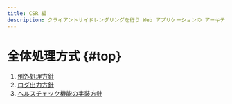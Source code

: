 ```yaml
---
title: CSR 編
description: クライアントサイドレンダリングを行う Web アプリケーションの アーキテクチャについて解説します。
---
```


# 全体処理方式 {#top}

1. [例外処理方針](./exception-handling.md)
1. [ログ出力方針](./logging-policy.md)
1. [ヘルスチェック機能の実装方針](./health-check-implementation.md)

